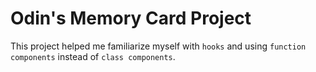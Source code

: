 # Odin's Memory Card Project

This project helped me familiarize myself with `hooks` and using `function components` instead of `class components`.